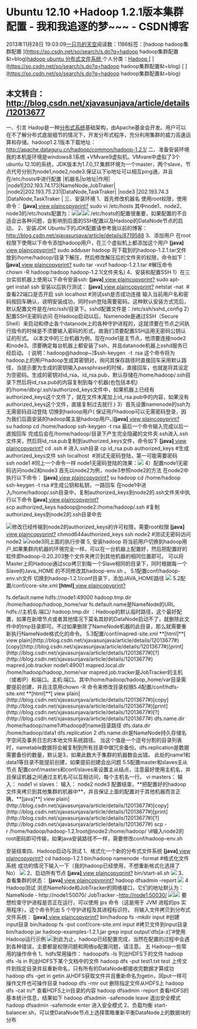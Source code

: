 
# Ubuntu 12.10 +Hadoop 1.2.1版本集群配置 - 我和我追逐的梦~~~ - CSDN博客


2013年11月28日 19:03:09[一只鸟的天空](https://me.csdn.net/heyongluoyao8)阅读数：1186标签：[hadoop  hadoop集群配置																](https://so.csdn.net/so/search/s.do?q=hadoop  hadoop集群配置&t=blog)[hadoop																](https://so.csdn.net/so/search/s.do?q=hadoop&t=blog)[ubuntu																](https://so.csdn.net/so/search/s.do?q=ubuntu&t=blog)[分布式文件系统																](https://so.csdn.net/so/search/s.do?q=分布式文件系统&t=blog)[
							](https://so.csdn.net/so/search/s.do?q=ubuntu&t=blog)[
																					](https://so.csdn.net/so/search/s.do?q=hadoop&t=blog)个人分类：[Hadoop																](https://blog.csdn.net/heyongluoyao8/article/category/1773173)
[
																								](https://so.csdn.net/so/search/s.do?q=hadoop&t=blog)
[
				](https://so.csdn.net/so/search/s.do?q=hadoop  hadoop集群配置&t=blog)
[
			](https://so.csdn.net/so/search/s.do?q=hadoop  hadoop集群配置&t=blog)

## 本文转自：http://blog.csdn.net/xjavasunjava/article/details/12013677
一、引言
Hadop是一种[分布式系统](http://baike.baidu.com/view/991489.htm)基础架构，由Apache基金会开发。用户可以在不了解分布式底层细节的情况下，开发分布式程序，充分利用集群的威力高速运算和存储。hadoop1.2.1版本下载地址：http://apache.dataguru.cn/hadoop/common/hadoop-1.2.1/
二、准备安装环境
我的本机是环境是windows8.1系统 +VMvare9虚拟机。VMvare中虚拟了3个ubuntu 12.10的系统，JDK版本为1.7.0_17.集群环境为一个master，两个slave，节点代号分别为node1,node2,node3.保证以下ip地址可以相互ping通，并且在/etc/hosts中进行配置
|机器名|Ip地址|作用|
|node1|202.193.74.173|NameNode,JobTraker|
|node2|202.193.75.231|DataNode,TaskTraker|
|node3
|202.193.74.3
|DataNode,TaskTraker
|
三、安装环境
1、首先修改机器名
使用root权限，使用命令：
**[java]**[
view plain](http://blog.csdn.net/xjavasunjava/article/details/12013677#)[copy](http://blog.csdn.net/xjavasunjava/article/details/12013677#)[print](http://blog.csdn.net/xjavasunjava/article/details/12013677#)[?](http://blog.csdn.net/xjavasunjava/article/details/12013677#)
sudo vi /etc/hosts
其中node1、node2、node3的/etc/hosts配置为：![](https://img-blog.csdn.net/20130925151505953?watermark/2/text/aHR0cDovL2Jsb2cuY3Nkbi5uZXQvWEpBVkFTdW5qYXZh/font/5a6L5L2T/fontsize/400/fill/I0JBQkFCMA==/dissolve/70/gravity/SouthEast)![](https://img-blog.csdn.net/20130925151645093?watermark/2/text/aHR0cDovL2Jsb2cuY3Nkbi5uZXQvWEpBVkFTdW5qYXZh/font/5a6L5L2T/fontsize/400/fill/I0JBQkFCMA==/dissolve/70/gravity/SouthEast)![](https://img-blog.csdn.net/20130925151709859?watermark/2/text/aHR0cDovL2Jsb2cuY3Nkbi5uZXQvWEpBVkFTdW5qYXZh/font/5a6L5L2T/fontsize/400/fill/I0JBQkFCMA==/dissolve/70/gravity/SouthEast)
/etc/hosts的配置很重要，如果配置的不合适会出各种问题，会影响到后面的SSH配置以及Hadoop的DataNode节点的启动。
2、安装JDK
Ubuntu下的JDK配置请参考我以前的博客：http://blog.csdn.net/xjavasunjava/article/details/8719588
3、添加用户
在root权限下使用以下命令添加hadoop用户，在三个虚拟机上都添加这个用户
**[java]**[
view plain](http://blog.csdn.net/xjavasunjava/article/details/12013677#)[copy](http://blog.csdn.net/xjavasunjava/article/details/12013677#)[print](http://blog.csdn.net/xjavasunjava/article/details/12013677#)[?](http://blog.csdn.net/xjavasunjava/article/details/12013677#)
sudo adduser hadoop
将下载到的hadoop-1.2.1.tar文件放到/home/hadoop/目录下解压，然后修改解压后的文件夹的权限，命令如下：**[java]**[
view plain](http://blog.csdn.net/xjavasunjava/article/details/12013677#)[copy](http://blog.csdn.net/xjavasunjava/article/details/12013677#)[print](http://blog.csdn.net/xjavasunjava/article/details/12013677#)[?](http://blog.csdn.net/xjavasunjava/article/details/12013677#)
sudo tar -xvzf hadoop-1.2.1.tar \#解压命令
chown -R hadoop:hadoop hadoop-1.2.1(文件夹名)
4、安装和配置SSH
1）在三台实验机器上使用以下命令安装ssh:
**[java]**[
view plain](http://blog.csdn.net/xjavasunjava/article/details/12013677#)[copy](http://blog.csdn.net/xjavasunjava/article/details/12013677#)[print](http://blog.csdn.net/xjavasunjava/article/details/12013677#)[?](http://blog.csdn.net/xjavasunjava/article/details/12013677#)
sudo apt-get install ssh
安装以后执行测试：
**[java]**[
view plain](http://blog.csdn.net/xjavasunjava/article/details/12013677#)[copy](http://blog.csdn.net/xjavasunjava/article/details/12013677#)[print](http://blog.csdn.net/xjavasunjava/article/details/12013677#)[?](http://blog.csdn.net/xjavasunjava/article/details/12013677#)
netstat -nat  \#查看22端口是否开启
ssh localhost \#测试ssh是否成功连接
输入当前用户名和密码按回车确认，说明安装成功，同时ssh登陆需要密码。这种默认安装方式完后，默认配置文件是在/etc/ssh/目录下。sshd配置文件是：/etc/ssh/sshd_config
2）配置SSH无密码访问
在Hadoop启动以后，Namenode是通过SSH（Secure Shell）来启动和停止各个datanode上的各种守护进程的，这就须要在节点之间执行指令的时候是不须要输入密码的形式，故我们须要配置SSH运用无密码公钥认证的形式。
以本文中的三台机器为例，现在node1是主节点，他须要连接node2和node3。须要确定每台机器上都安装了ssh，并且datanode机器上sshd服务已经启动。
( 说明：hadoop@hadoop~]$ssh-keygen  -t  rsa
这个命令将为hadoop上的用户hadoop生成其密钥对，询问其保存路径时直接回车采用默认路径，当提示要为生成的密钥输入passphrase的时候，直接回车，也就是将其设定为空密码。生成的密钥对id_rsa，id_rsa.pub，默认存储在/home/hadoop/.ssh目录下然后将id_rsa.pub的内容复制到每个机器(也包括本机)的/home/dbrg/.ssh/authorized_keys文件中，如果机器上已经有authorized_keys这个文件了，就在文件末尾加上id_rsa.pub中的内容，如果没有authorized_keys这个文件，直接复制过去就行.)
3）首先设置namenode的ssh为无需密码自动登陆
切换到hadoop用户( 保证用户hadoop可以无需密码登录，因为我们后面安装的hadoop属主是hadoop用户。)**[java]**[
view plain](http://blog.csdn.net/xjavasunjava/article/details/12013677#)[copy](http://blog.csdn.net/xjavasunjava/article/details/12013677#)[print](http://blog.csdn.net/xjavasunjava/article/details/12013677#)[?](http://blog.csdn.net/xjavasunjava/article/details/12013677#)
su hadoop
cd /home/hadoop
ssh-keygen -t rsa
最后一个命令输入完成以后一直按回车
完成后会在/home/hadoop/目录下产生完全隐藏的文件夹.ssh进入.ssh文件夹，然后将id_rsa.pub复制到authorized_keys文件，命令如下
**[java]**[
view plain](http://blog.csdn.net/xjavasunjava/article/details/12013677#)[copy](http://blog.csdn.net/xjavasunjava/article/details/12013677#)[print](http://blog.csdn.net/xjavasunjava/article/details/12013677#)[?](http://blog.csdn.net/xjavasunjava/article/details/12013677#)
cd .ssh \# 进入.ssh目录
cp id_rsa.pub authorized_keys \#生成authorized_keys文件
ssh localhost  \#测试无密码登陆，第一可能需要密码
ssh node1 \#同上一个命令一样
node1无密码登陆的效果：![](https://img-blog.csdn.net/20130925155649171?watermark/2/text/aHR0cDovL2Jsb2cuY3Nkbi5uZXQvWEpBVkFTdW5qYXZh/font/5a6L5L2T/fontsize/400/fill/I0JBQkFCMA==/dissolve/70/gravity/SouthEast)
4）配置node1无密码访问node2和node3
首先以node2为例，node3参照node2的方法
在node2中执行以下命令：
**[java]**[
view plain](http://blog.csdn.net/xjavasunjava/article/details/12013677#)[copy](http://blog.csdn.net/xjavasunjava/article/details/12013677#)[print](http://blog.csdn.net/xjavasunjava/article/details/12013677#)[?](http://blog.csdn.net/xjavasunjava/article/details/12013677#)
su hadoop
cd /home/hadoop
ssh-keygen -t rsa \#生成公钥和私钥，一路回车
在node1中进入/home/hadoop/.ssh目录中，复制authorized_keys到node2的.ssh文件夹中执行以下命令
**[java]**[
view plain](http://blog.csdn.net/xjavasunjava/article/details/12013677#)[copy](http://blog.csdn.net/xjavasunjava/article/details/12013677#)[print](http://blog.csdn.net/xjavasunjava/article/details/12013677#)[?](http://blog.csdn.net/xjavasunjava/article/details/12013677#)
scp authorized_keys hadoop@node2:/home/hadoop/.ssh \#复制authorized_keys到node2的.ssh目录中去

![](https://img-blog.csdn.net/20130925160545234?watermark/2/text/aHR0cDovL2Jsb2cuY3Nkbi5uZXQvWEpBVkFTdW5qYXZh/font/5a6L5L2T/fontsize/400/fill/I0JBQkFCMA==/dissolve/70/gravity/SouthEast)修改已经传输到node2的authorized_keys的许可权限，需要root权限
**[java]**[
view plain](http://blog.csdn.net/xjavasunjava/article/details/12013677#)[copy](http://blog.csdn.net/xjavasunjava/article/details/12013677#)[print](http://blog.csdn.net/xjavasunjava/article/details/12013677#)[?](http://blog.csdn.net/xjavasunjava/article/details/12013677#)
chmod644authorized_keys
ssh node2 \#测试无密码访问node2
![](https://img-blog.csdn.net/20130925161016718?watermark/2/text/aHR0cDovL2Jsb2cuY3Nkbi5uZXQvWEpBVkFTdW5qYXZh/font/5a6L5L2T/fontsize/400/fill/I0JBQkFCMA==/dissolve/70/gravity/SouthEast)node3同上面的执行步骤
5, 安装hadoop
将当前用户切换到hadoop用户,如果集群内机器的环境完全一样，可以在一台机器上配置好，然后把配置好的软件即hadoop-0.20.203整个文件夹拷贝到其他机器的相同位置即可。 可以将Master上的Hadoop通过scp拷贝到每一个Slave相同的目录下，同时根据每一个Slave的Java_HOME 的不同修改其hadoop-env.sh 。
5.1配置conf/hadoop-env.sh文件
切换到hadoop-1.2.1/conf目录下，添加JAVA_HOME路径
![](https://img-blog.csdn.net/20130925162111890?watermark/2/text/aHR0cDovL2Jsb2cuY3Nkbi5uZXQvWEpBVkFTdW5qYXZh/font/5a6L5L2T/fontsize/400/fill/I0JBQkFCMA==/dissolve/70/gravity/SouthEast)
5.2配置/conf/core-site.xml
**[html]**[
view plain](http://blog.csdn.net/xjavasunjava/article/details/12013677#)[copy](http://blog.csdn.net/xjavasunjava/article/details/12013677#)[print](http://blog.csdn.net/xjavasunjava/article/details/12013677#)[?](http://blog.csdn.net/xjavasunjava/article/details/12013677#)
<?xmlversion="1.0"?>
<?xml-stylesheettype="text/xsl"href="configuration.xsl"?>
<configuration>
<property>
<name>fs.default.name</name>
<value>hdfs://node1:49000</value>
</property>
<property>
<name>hadoop.tmp.dir</name>
<value>/home/hadoop/hadoop_home/var</value>
</property>
</configuration>
fs.default.name是NameNode的URI。hdfs://主机名:端口/
hadoop.tmp.dir ：Hadoop的默认临时路径，这个最好配置，如果在新增节点或者其他情况下莫名其妙的DataNode启动不了，就删除此文件中的tmp目录即可。不过如果删除了NameNode机器的此目录，那么就需要重新执行NameNode格式化的命令。
5.3配置/conf/mapred-site.xml
**[html]**[
view plain](http://blog.csdn.net/xjavasunjava/article/details/12013677#)[copy](http://blog.csdn.net/xjavasunjava/article/details/12013677#)[print](http://blog.csdn.net/xjavasunjava/article/details/12013677#)[?](http://blog.csdn.net/xjavasunjava/article/details/12013677#)
<?xmlversionxmlversion="1.0"?>
<?xml-stylesheettypexml-stylesheettype="text/xsl"href="configuration.xsl"?>
<configuration>
<property>
<name>mapred.job.tracker</name>
<value>node1:49001</value>
</property>
<property>
<name>mapred.local.dir</name>
<value>/home/hadoop/hadoop_home/var</value>
</property>
</configuration>
mapred.job.tracker是JobTracker的主机（或者IP）和端口。主机:端口。其中/home/hadoop/hadoop_home/var目录需要提前创建，并且注意用chown -R 命令来修改目录权限5.4配置/conf/hdfs-site.xml
**[html]**[
view plain](http://blog.csdn.net/xjavasunjava/article/details/12013677#)[copy](http://blog.csdn.net/xjavasunjava/article/details/12013677#)[print](http://blog.csdn.net/xjavasunjava/article/details/12013677#)[?](http://blog.csdn.net/xjavasunjava/article/details/12013677#)
<?xmlversionxmlversion="1.0"?>
<?xml-stylesheettypexml-stylesheettype="text/xsl"href="configuration.xsl"?>
<configuration>
<property>
<name>dfs.name.dir</name>
<value>/home/hadoop/name1</value>\#hadoop的name目录路径
<description></description>
</property>
<property>
<name>dfs.data.dir</name>
<value>/home/hadoop/data1</value>
<description></description>
</property>
<property>
<name>dfs.replication</name>
<!-- 我们的集群又两个结点，所以rep两份 -->
<value>2</value>
</property>
</configuration>
dfs.name.dir是NameNode持久存储名字空间及事务日志的本地文件系统路径。 当这个值是一个逗号分割的目录列表时，nametable数据将会被复制到所有目录中做冗余备份。dfs.replication是数据需要备份的数量，默认是3，如果此数大于集群的机器数会出错。
此处的name1和data1等目录不能提前创建，如果提前创建会出问题
5.5配置master和slaves主从节点
配置conf/masters和conf/slaves来设置主从结点，注意最好使用主机名，并且保证机器之间通过主机名可以互相访问，每个主机名一行。
vi masters：
输入：
node1
vi slaves：
输入：
node2
node3
配置结束，**把配置好的hadoop文件夹拷贝到其他集群的机器中**，并且保证上面的配置对于其他机器而言正确，**[java]**[
view plain](http://blog.csdn.net/xjavasunjava/article/details/12013677#)[copy](http://blog.csdn.net/xjavasunjava/article/details/12013677#)[print](http://blog.csdn.net/xjavasunjava/article/details/12013677#)[?](http://blog.csdn.net/xjavasunjava/article/details/12013677#)
scp -r /home/hadoop/hadoop-1.2.1root@node2:/home/hadoop/ \#输入node2的root密码即可传输，如果java安装路径不一样，需要修改conf/hadoop-env.sh

安装结束四、Hadoop启动与测试
1、格式化一个新的分布式文件系统
**[java]**[
view plain](http://blog.csdn.net/xjavasunjava/article/details/12013677#)[copy](http://blog.csdn.net/xjavasunjava/article/details/12013677#)[print](http://blog.csdn.net/xjavasunjava/article/details/12013677#)[?](http://blog.csdn.net/xjavasunjava/article/details/12013677#)
cd hadoop-1.2.1
bin/hadoop namenode -format \#格式化文件系统
成功的情况下输入一下（我的hadoop已经使用，不想重新格式化选择了No）
![](https://img-blog.csdn.net/20130925163952734?watermark/2/text/aHR0cDovL2Jsb2cuY3Nkbi5uZXQvWEpBVkFTdW5qYXZh/font/5a6L5L2T/fontsize/400/fill/I0JBQkFCMA==/dissolve/70/gravity/SouthEast)
2、启动所有节点
**[java]**[
view plain](http://blog.csdn.net/xjavasunjava/article/details/12013677#)[copy](http://blog.csdn.net/xjavasunjava/article/details/12013677#)[print](http://blog.csdn.net/xjavasunjava/article/details/12013677#)[?](http://blog.csdn.net/xjavasunjava/article/details/12013677#)
bin/start-all.sh
![](https://img-blog.csdn.net/20130925164130156?watermark/2/text/aHR0cDovL2Jsb2cuY3Nkbi5uZXQvWEpBVkFTdW5qYXZh/font/5a6L5L2T/fontsize/400/fill/I0JBQkFCMA==/dissolve/70/gravity/SouthEast)
3、查看集群的状态：
**[java]**[
view plain](http://blog.csdn.net/xjavasunjava/article/details/12013677#)[copy](http://blog.csdn.net/xjavasunjava/article/details/12013677#)[print](http://blog.csdn.net/xjavasunjava/article/details/12013677#)[?](http://blog.csdn.net/xjavasunjava/article/details/12013677#)
hadoop dfsadmin -report
![](https://img-blog.csdn.net/20130925164404937?watermark/2/text/aHR0cDovL2Jsb2cuY3Nkbi5uZXQvWEpBVkFTdW5qYXZh/font/5a6L5L2T/fontsize/400/fill/I0JBQkFCMA==/dissolve/70/gravity/SouthEast)
4 Hadoop测试
浏览NameNode和JobTracker的网络接口，它们的地址默认为：
NameNode - http://node1:50070/
JobTracker -[http://node1:50030/](http://node2:50030/)
![](https://img-blog.csdn.net/20130925165514500?watermark/2/text/aHR0cDovL2Jsb2cuY3Nkbi5uZXQvWEpBVkFTdW5qYXZh/font/5a6L5L2T/fontsize/400/fill/I0JBQkFCMA==/dissolve/70/gravity/SouthEast)![](https://img-blog.csdn.net/20130925165555484?watermark/2/text/aHR0cDovL2Jsb2cuY3Nkbi5uZXQvWEpBVkFTdW5qYXZh/font/5a6L5L2T/fontsize/400/fill/I0JBQkFCMA==/dissolve/70/gravity/SouthEast)
要想检查守护进程是否正在运行，可以使用 jps 命令（这是用于 JVM 进程的ps 实用程序）。这个命令列出 5 个守护进程及其进程标识符。
将输入文件拷贝到分布式文件系统：
**[java]**[
view plain](http://blog.csdn.net/xjavasunjava/article/details/12013677#)[copy](http://blog.csdn.net/xjavasunjava/article/details/12013677#)[print](http://blog.csdn.net/xjavasunjava/article/details/12013677#)[?](http://blog.csdn.net/xjavasunjava/article/details/12013677#)
bin/hadoop fs -mkdir input \#创建input目录
bin/hadoop fs -put conf/core-site.xml input \#拷贝文件到input目录
bin/hadoop jar hadoop-examples-1.2.1.jar grep input output'dfs[a-z]'\#使用Hadoop运行示例
![](https://img-blog.csdn.net/20130925170307171?watermark/2/text/aHR0cDovL2Jsb2cuY3Nkbi5uZXQvWEpBVkFTdW5qYXZh/font/5a6L5L2T/fontsize/400/fill/I0JBQkFCMA==/dissolve/70/gravity/SouthEast)到此为止，hadoop已经配置完成，当然在配置的过程中会遇到各种错误，主要都是权限问题和网络ip配置问题，请注意。
五 Hadoop一些常用的操作命令
1、hdfs常用操作：
hadoopdfs -ls 列出HDFS下的文件
hadoop dfs -ls in 列出HDFS下某个文档中的文件
hadoop dfs -put test1.txt test 上传文件到指定目录并且重新命名，只有所有的DataNode都接收完数据才算成功
hadoop dfs -get in getin 从HDFS获取文件并且重新命名为getin，同put一样可操作文件也可操作目录
hadoop dfs -rmr out 删除指定文件从HDFS上
hadoop dfs -cat in/* 查看HDFS上in目录的内容
hadoop dfsadmin -report 查看HDFS的基本统计信息，结果如下
hadoop dfsadmin -safemode leave 退出安全模式
hadoop dfsadmin -safemode enter 进入安全模式
2、负载均衡
start-balancer.sh，可以使DataNode节点上选择策略重新平衡DataNode上的数据块的分布


